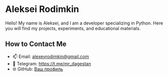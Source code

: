 # Aleksei Rodimkin

Hello! My name is Aleksei, and I am a developer specializing in Python. Here you will find my projects, experiments, and educational materials.

## How to Contact Me

- 📫 Email: alexeyrodimkin@gmail.com
- 💬 Telegram: https://t.me/mr_dagestan
- 🌐 GitHub: [Ваш профиль](https://github.com/AlekseyRodimkin)
